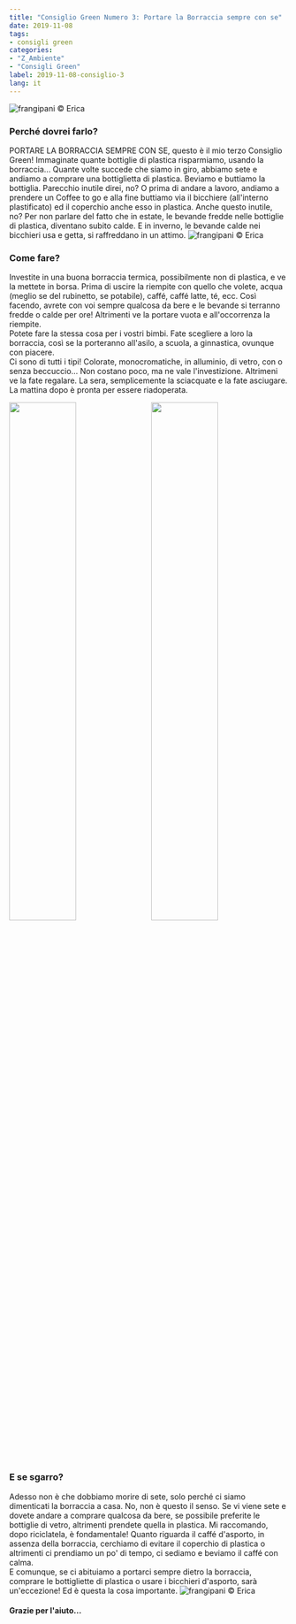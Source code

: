 ```yaml
---
title: "Consiglio Green Numero 3: Portare la Borraccia sempre con se"
date: 2019-11-08
tags:
- consigli green
categories:
- "Z_Ambiente"
- "Consigli Green"
label: 2019-11-08-consiglio-3
lang: it
---
```

![](header.jpeg "frangipani © Erica")

<h3>
  <font color="grey">
  </font> Perché dovrei farlo?
</h3>

PORTARE LA BORRACCIA SEMPRE CON SE, questo è il mio terzo Consiglio Green! Immaginate quante bottiglie di plastica risparmiamo, usando la borraccia... Quante volte succede che siamo in giro, abbiamo sete e andiamo a comprare una bottiglietta di plastica. Beviamo e buttiamo la bottiglia. Parecchio inutile direi, no? O prima di andare a lavoro, andiamo a prendere un Coffee to go e alla fine buttiamo via il bicchiere (all'interno plastificato) ed il coperchio anche esso in plastica. Anche questo inutile, no? Per non parlare del fatto che in estate, le bevande fredde nelle bottiglie di plastica, diventano subito calde. E in inverno, le bevande calde nei bicchieri usa e getta, si raffreddano in un attimo.
![](green4.jpeg "frangipani © Erica")

<h3>
	<font color="grey">
	</font> Come fare?
</h3>

Investite in una buona borraccia termica, possibilmente non di plastica, e ve la mettete in borsa. Prima di uscire la riempite con quello che volete, acqua (meglio se del rubinetto, se potabile), caffé, caffé latte, té, ecc. Così facendo, avrete con voi sempre qualcosa da bere e le bevande si terranno fredde o calde per ore! Altrimenti ve la portare vuota e all'occorrenza la riempite.
<br />
Potete fare la stessa cosa per i vostri bimbi. Fate scegliere a loro la borraccia, così se la porteranno all'asilo, a scuola, a ginnastica, ovunque con piacere.
<br />
Ci sono di tutti i tipi! Colorate, monocromatiche, in alluminio, di vetro, con o senza beccuccio... Non costano poco, ma ne vale l'investizione. Altrimeni ve la fate regalare. La sera, semplicemente la sciacquate e la fate asciugare. La mattina dopo è pronta per essere riadoperata.
<p>
  <div style="width: 100%; margin-bottom: 0">
    <img style="float: left; width: 49%; margin-right: 1%" src="green1.jpeg" alt="" title="frangipani © Erica" />
    <img style="float: left; width: 49%; margin-left: 1%" src="green2.jpeg" alt="" title="frangipani © Erica" />
    <div style="clear: both"></div>
  </div>
</p>

<h3>
  <font color="grey">
  </font> E se sgarro?
</h3>

Adesso non è che dobbiamo morire di sete, solo perché ci siamo dimenticati la borraccia a casa. No, non è questo il senso. Se vi viene sete e dovete andare a comprare qualcosa da bere, se possibile preferite le bottiglie di vetro, altrimenti prendete quella in plastica. Mi raccomando, dopo riciclatela, è fondamentale! Quanto riguarda il caffé d'asporto, in assenza della borraccia, cerchiamo di evitare il coperchio di plastica o altrimenti ci prendiamo un po' di tempo, ci sediamo e beviamo il caffé con calma.
<br />
E comunque, se ci abituiamo a portarci sempre dietro la borraccia, comprare le bottigliette di plastica o usare i bicchieri d'asporto, sarà un'eccezione! Ed è questa la cosa importante.
![](green3.jpeg "frangipani © Erica")

<h4>Grazie per l'aiuto...
  <font color="green">
    <i class="fa-regular fa-face-smile"></i>
  </font>
</h4>

